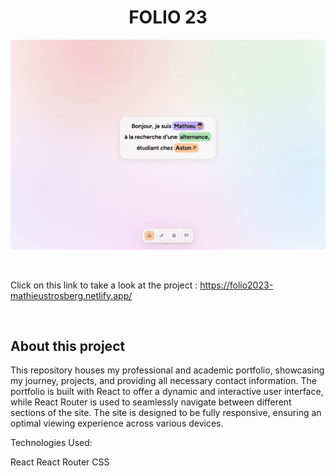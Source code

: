 <h1 align="center">FOLIO 23</h1>

<p align="center">
<img width="800" alt="ICM App" src="https://github.com/mathieustrosberg/FOLIO_23/blob/main/src/images/folio.jpg" />
</p>

<br />

Click on this link to take a look at the project : https://folio2023-mathieustrosberg.netlify.app/

<br />

## About this project

This repository houses my professional and academic portfolio, showcasing my journey, projects, and providing all necessary contact information. The portfolio is built with React to offer a dynamic and interactive user interface, while React Router is used to seamlessly navigate between different sections of the site. The site is designed to be fully responsive, ensuring an optimal viewing experience across various devices.

Technologies Used:

React
React Router
CSS
